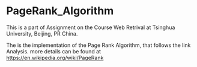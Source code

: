 # PageRank_Algorithm

This is a part of Assignment on the Course Web Retrival at Tsinghua University, Beijing, PR China.

The is the implementation of the Page Rank Algorithm, that follows the link Analysis.
more details can be found at https://en.wikipedia.org/wiki/PageRank
